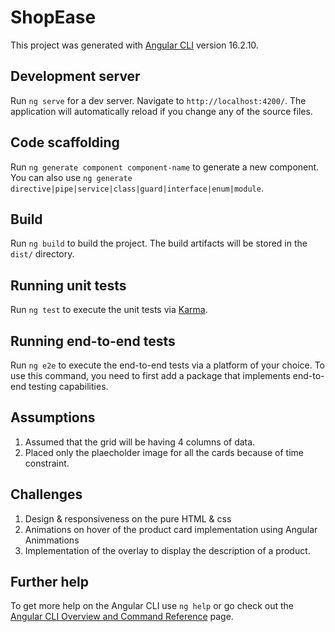 # ShopEase

This project was generated with [Angular CLI](https://github.com/angular/angular-cli) version 16.2.10.

## Development server

Run `ng serve` for a dev server. Navigate to `http://localhost:4200/`. The application will automatically reload if you change any of the source files.

## Code scaffolding

Run `ng generate component component-name` to generate a new component. You can also use `ng generate directive|pipe|service|class|guard|interface|enum|module`.

## Build

Run `ng build` to build the project. The build artifacts will be stored in the `dist/` directory.

## Running unit tests

Run `ng test` to execute the unit tests via [Karma](https://karma-runner.github.io).

## Running end-to-end tests

Run `ng e2e` to execute the end-to-end tests via a platform of your choice. To use this command, you need to first add a package that implements end-to-end testing capabilities.

## Assumptions

1. Assumed that the grid will be having 4 columns of data.
2. Placed only the plaecholder image for all the cards because of time constraint.

## Challenges

1. Design & responsiveness on the pure HTML & css
2. Animations on hover of the product card implementation using Angular Animmations
3. Implementation of the overlay to display the description of a product.

## Further help

To get more help on the Angular CLI use `ng help` or go check out the [Angular CLI Overview and Command Reference](https://angular.io/cli) page.
